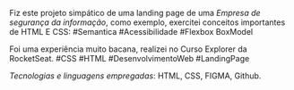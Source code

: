 Fiz este projeto simpático de uma landing page de uma *Empresa de segurança da informação*, como exemplo, exercitei conceitos importantes de HTML E CSS: #Semantica #Acessibilidade #Flexbox BoxModel

Foi uma experiência muito bacana, realizei no Curso Explorer da RocketSeat.
#CSS #HTML #DesenvolvimentoWeb #LandingPage

*Tecnologias e linguagens empregadas*: HTML, CSS, FIGMA, Github.
